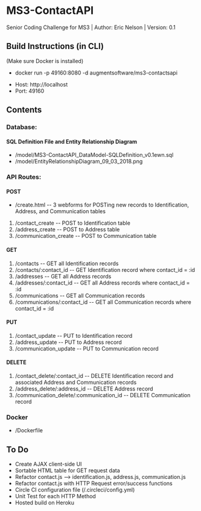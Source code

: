 # MS3-ContactAPI
Senior Coding Challenge for MS3 | Author: Eric Nelson | Version: 0.1

## Build Instructions (in CLI)
(Make sure Docker is installed)
* docker run -p 49160:8080 -d augmentsoftware/ms3-contactsapi
  
- Host: http://localhost
- Port: 49160

## Contents
### Database:
#### SQL Definition File and Entity Relationship Diagram
* /model/MS3-ContactAPI_DataModel-SQLDefinition_v0.1ewn.sql
* /model/EntityRelationshipDiagram_09_03_2018.png

### API Routes:
#### POST
* /create.html -- 3 webforms for POSTing new records to Identification, Address, and Communication tables
1. /contact_create -- POST to Identification table
2. /address_create -- POST to Address table
3. /communication_create -- POST to Communication table

#### GET
1. /contacts -- GET all Identification records
2. /contacts/:contact_id -- GET Identification record where contact_id = :id
3. /addresses -- GET all Address records
4. /addresses/:contact_id -- GET all Address records where contact_id = :id
5. /communications -- GET all Communication records
6. /communications/:contact_id -- GET all Communication records where contact_id = :id

#### PUT
1. /contact_update -- PUT to Identification record
2. /address_update -- PUT to Address record
3. /communication_update -- PUT to Communication record

#### DELETE
1. /contact_delete/:contact_id -- DELETE Identification record and associated Address and Communication records
2. /address_delete/:address_id -- DELETE Address record
3. /communication_delete/:communication_id -- DELETE Communication record

### Docker
* /Dockerfile

## To Do
* Create AJAX client-side UI
* Sortable HTML table for GET request data
* Refactor contact.js --> identification.js, address.js, communication.js
* Refactor contact.js with HTTP Request error/success functions
* Circle CI configuration file (/.circleci/config.yml)
* Unit Test for each HTTP Method
* Hosted build on Heroku
